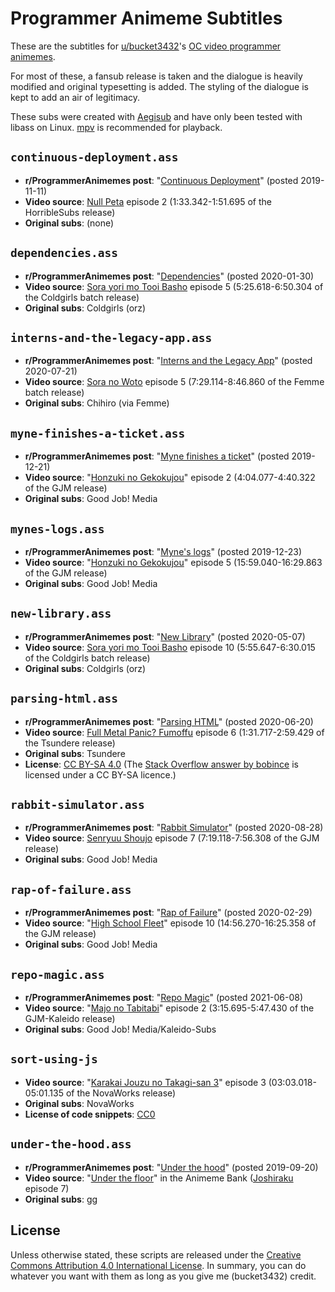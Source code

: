 # Programmer Animeme Subtitles

These are the subtitles for [u/bucket3432](https://www.reddit.com/user/bucket3432)'s [OC video programmer animemes](https://www.reddit.com/r/ProgrammerAnimemes/search?q=author%3Abucket3432+url%3Av.redd.it&restrict_sr=on&sort=new&t=all).

For most of these, a fansub release is taken and the dialogue is heavily modified and original typesetting is added.
The styling of the dialogue is kept to add an air of legitimacy.

These subs were created with [Aegisub](http://www.aegisub.org/) and have only been tested with libass on Linux.
[mpv](https://mpv.io/) is recommended for playback.

## `continuous-deployment.ass`

* **r/ProgrammerAnimemes post**: "[Continuous Deployment](https://www.reddit.com/r/ProgrammerAnimemes/comments/duk8tb/continuous_deployment/)" (posted 2019-11-11)
* **Video source**: [Null Peta](https://myanimelist.net/anime/40178/Null_Peta) episode 2 (1:33.342-1:51.695 of the HorribleSubs release)
* **Original subs**: (none)

## `dependencies.ass`

* **r/ProgrammerAnimemes post**: "[Dependencies](https://www.reddit.com/r/ProgrammerAnimemes/comments/ew6k2n/dependencies/)" (posted 2020-01-30)
* **Video source**: [Sora yori mo Tooi Basho](https://myanimelist.net/anime/35839/Sora_yori_mo_Tooi_Basho) episode 5 (5:25.618-6:50.304 of the Coldgirls batch release)
* **Original subs**: Coldgirls (orz)

## `interns-and-the-legacy-app.ass`

* **r/ProgrammerAnimemes post**: "[Interns and the Legacy App](https://www.reddit.com/r/ProgrammerAnimemes/comments/huxvqw/interns_and_the_legacy_app/)" (posted 2020-07-21)
* **Video source**: [Sora no Woto](https://myanimelist.net/anime/6802/So_Ra_No_Wo_To) episode 5 (7:29.114-8:46.860 of the Femme batch release)
* **Original subs**: Chihiro (via Femme)

## `myne-finishes-a-ticket.ass`

* **r/ProgrammerAnimemes post**: "[Myne finishes a ticket](https://www.reddit.com/r/ProgrammerAnimemes/comments/edxdxi/myne_finishes_a_ticket/)" (posted 2019-12-21)
* **Video source**: "[Honzuki no Gekokujou](https://myanimelist.net/anime/39468/Honzuki_no_Gekokujou__Shisho_ni_Naru_Tame_ni_wa_Shudan_wo_Erandeiraremasen)" episode 2 (4:04.077-4:40.322 of the GJM release)
* **Original subs**: Good Job! Media

## `mynes-logs.ass`

* **r/ProgrammerAnimemes post**: "[Myne's logs](https://www.reddit.com/r/ProgrammerAnimemes/comments/eerpih/mynes_logs/)" (posted 2019-12-23)
* **Video source**: "[Honzuki no Gekokujou](https://myanimelist.net/anime/39468/Honzuki_no_Gekokujou__Shisho_ni_Naru_Tame_ni_wa_Shudan_wo_Erandeiraremasen)" episode 5 (15:59.040-16:29.863 of the GJM release)
* **Original subs**: Good Job! Media

## `new-library.ass`

* **r/ProgrammerAnimemes post**: "[New Library](https://www.reddit.com/r/ProgrammerAnimemes/comments/gf8tox/new_library/)" (posted 2020-05-07)
* **Video source**: [Sora yori mo Tooi Basho](https://myanimelist.net/anime/35839/Sora_yori_mo_Tooi_Basho) episode 10 (5:55.647-6:30.015 of the Coldgirls batch release)
* **Original subs**: Coldgirls (orz)

## `parsing-html.ass`

* **r/ProgrammerAnimemes post**: "[Parsing HTML](https://www.reddit.com/r/ProgrammerAnimemes/comments/hcfrtz/parsing_html/)" (posted 2020-06-20)
* **Video source**: [Full Metal Panic? Fumoffu](https://myanimelist.net/anime/72/Full_Metal_Panic_Fumoffu) episode 6 (1:31.717-2:59.429 of the Tsundere release)
* **Original subs**: Tsundere
* **License**: [CC BY-SA 4.0](https://creativecommons.org/licenses/by-sa/4.0/) (The [Stack Overflow answer by bobince](https://stackoverflow.com/a/1732454) is licensed under a CC BY-SA licence.)

## `rabbit-simulator.ass`

* **r/ProgrammerAnimemes post**: "[Rabbit Simulator](https://www.reddit.com/r/ProgrammerAnimemes/comments/ihxokz/rabbit_simulator/)" (posted 2020-08-28)
* **Video source**: [Senryuu Shoujo](https://myanimelist.net/anime/38787/Senryuu_Shoujo) episode 7 (7:19.118-7:56.308 of the GJM release)
* **Original subs**: Good Job! Media

## `rap-of-failure.ass`

* **r/ProgrammerAnimemes post**: "[Rap of Failure](https://www.reddit.com/r/ProgrammerAnimemes/comments/fbgcpc/rap_of_failure/)" (posted 2020-02-29)
* **Video source**: "[High School Fleet](https://myanimelist.net/anime/31500/High_School_Fleet)" episode 10 (14:56.270-16:25.358 of the GJM release)
* **Original subs**: Good Job! Media

## `repo-magic.ass`

* **r/ProgrammerAnimemes post**: "[Repo Magic](https://www.reddit.com/r/ProgrammerAnimemes/comments/nus6gy/repo_magic/)" (posted 2021-06-08)
* **Video source**: "[Majo no Tabitabi](https://myanimelist.net/anime/40571/Majo_no_Tabitabi)" episode 2 (3:15.695-5:47.430 of the GJM-Kaleido release)
* **Original subs**: Good Job! Media/Kaleido-Subs

## `sort-using-js`

* **Video source**: "[Karakai Jouzu no Takagi-san 3](https://myanimelist.net/anime/49721/Karakai_Jouzu_no_Takagi-san_3)" episode 3 (03:03.018-05:01.135 of the NovaWorks release)
* **Original subs**: NovaWorks
* **License of code snippets**: [CC0](http://creativecommons.org/publicdomain/zero/1.0/)

## `under-the-hood.ass`

* **r/ProgrammerAnimemes post**: "[Under the hood](https://www.reddit.com/r/ProgrammerAnimemes/comments/d6nlnd/under_the_hood/)" (posted 2019-09-20)
* **Video source**: "[Under the floor](https://www.reddit.com/r/animemebank/comments/dan2d7/template_under_the_floor/)" in the Animeme Bank ([Joshiraku](https://myanimelist.net/anime/12679/Joshiraku) episode 7)
* **Original subs**: gg

## License

Unless otherwise stated, these scripts are released under the [Creative Commons Attribution 4.0 International License](https://creativecommons.org/licenses/by/4.0/).
In summary, you can do whatever you want with them as long as you give me (bucket3432) credit.
